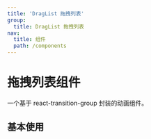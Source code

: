 ```yaml
---
title: 'DragList 拖拽列表'
group:
  title: DragList 拖拽列表
nav:
  title: 组件
  path: /components
---
```


# 拖拽列表组件

一个基于 react-transition-group 封装的动画组件。

## 基本使用

<code src="./demos/Base.tsx">

<API src="./index.tsx"></API>
